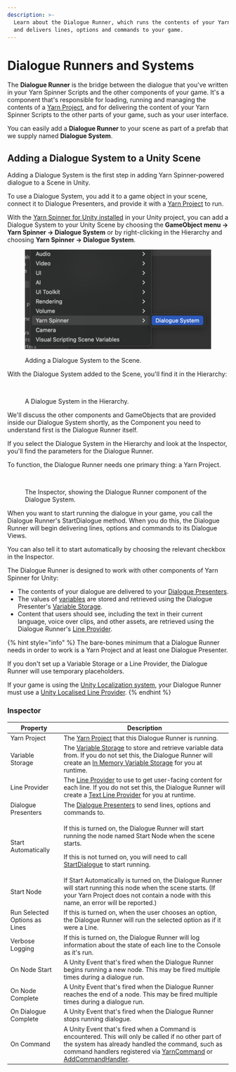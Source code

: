 ```yaml
---
description: >-
  Learn about the Dialogue Runner, which runs the contents of your Yarn Scripts
  and delivers lines, options and commands to your game.
---
```


# Dialogue Runners and Systems

The **Dialogue Runner** is the bridge between the dialogue that you've written in your Yarn Spinner Scripts and the other components of your game. It's a component that's responsible for loading, running and managing the contents of a [Yarn Project](../yarn-projects.md), and for delivering the content of your Yarn Spinner Scripts to the other parts of your game, such as your user interface.

You can easily add a **Dialogue Runner** to your scene as part of a prefab that we supply named **Dialogue System**.

## Adding a Dialogue System to a Unity Scene

Adding a Dialogue System is the first step in adding Yarn Spinner-powered dialogue to a Scene in Unity.&#x20;

To use a Dialogue System, you add it to a game object in your scene, connect it to Dialogue Presenters, and provide it with a [Yarn Project](../yarn-projects.md) to run.&#x20;

With the [Yarn Spinner for Unity installed](../installation-and-setup/) in your Unity project, you can add a Dialogue System to your Unity Scene by choosing the **GameObject menu -> Yarn Spinner -> Dialogue System** or by right-clicking in the Hierarchy and choosing **Yarn Spinner -> Dialogue System**.

<figure><img src="../../.gitbook/assets/Screenshot_2025-04-23_at_11.08.30_AM.png" alt=""><figcaption><p>Adding a Dialogue System to the Scene.</p></figcaption></figure>

With the Dialogue System added to the Scene, you'll find it in the Hierarchy:

<figure><img src="../../.gitbook/assets/Screenshot 2025-04-22 at 7.11.34 pm.png" alt=""><figcaption><p>A Dialogue System in the Hierarchy.</p></figcaption></figure>

We'll discuss the other components and GameObjects that are provided inside our Dialogue System shortly, as the Component you need to understand first is the Dialogue Runner itself.&#x20;

If you select the Dialogue System in the Hierarchy and look at the Inspector, you'll find the parameters for the Dialogue Runner.&#x20;

To function, the Dialogue Runner needs one primary thing: a Yarn Project.

<figure><img src="../../.gitbook/assets/Screenshot 2025-04-22 at 7.02.01 pm.png" alt=""><figcaption><p>The Inspector, showing the Dialogue Runner component of the Dialogue System.</p></figcaption></figure>

When you want to start running the dialogue in your game, you call the Dialogue Runner's StartDialogue method. When you do this, the Dialogue Runner will begin delivering lines, options and commands to its Dialogue Views.

You can also tell it to start automatically by choosing the relevant checkbox in the Inspector.

The Dialogue Runner is designed to work with other components of Yarn Spinner for Unity:

* The contents of your dialogue are delivered to your [Dialogue Presenters](dialogue-view/).
* The values of [variables](../../write-yarn-scripts/scripting-fundamentals/logic-and-variables/) are stored and retrieved using the Dialogue Presenter's [Variable Storage](../../yarn-spinner-for-other-engines/godot/components/variable-storage/).
* Content that users should see, including the text in their current language, voice over clips, and other assets, are retrieved using the Dialogue Runner's [Line Provider](line-provider/).

{% hint style="info" %}
The bare-bones minimum that a Dialogue Runner needs in order to work is a Yarn Project and at least one Dialogue Presenter.&#x20;

If you don't set up a Variable Storage or a Line Provider, the Dialogue Runner will use temporary placeholders.

If your game is using the [Unity Localization system](../assets-and-localization/unity-localization.md), your Dialogue Runner must use a [Unity Localised Line Provider](line-provider/unity-localised-line-provider.md).
{% endhint %}

### Inspector

| Property                      | Description                                                                                                                                                                                                                                                                                                                                                                                     |
| ----------------------------- | ----------------------------------------------------------------------------------------------------------------------------------------------------------------------------------------------------------------------------------------------------------------------------------------------------------------------------------------------------------------------------------------------- |
| Yarn Project                  | The [Yarn Project](../yarn-projects.md) that this Dialogue Runner is running.                                                                                                                                                                                                                                                                                                                   |
| Variable Storage              | The [Variable Storage](../../yarn-spinner-for-other-engines/godot/components/variable-storage/) to store and retrieve variable data from. If you do not set this, the Dialogue Runner will create an [In Memory Variable Storage](variable-storage/in-memory-variable-storage.md) for you at runtime.                                                                                           |
| Line Provider                 | The [Line Provider](line-provider/) to use to get user-facing content for each line. If you do not set this, the Dialogue Runner will create a [Text Line Provider](line-provider/text-line-provider.md) for you at runtime.                                                                                                                                                                    |
| Dialogue Presenters           | The [Dialogue Presenters](dialogue-view/) to send lines, options and commands to.                                                                                                                                                                                                                                                                                                               |
| Start Automatically           | <p>If this is turned on, the Dialogue Runner will start running the node named Start Node when the scene starts. </p><p></p><p>If this is not turned on, you will need to call <a href="../../api/csharp/yarn.unity/dialoguerunner/dialoguerunner.startdialogue-system.string.md">StartDialogue</a> to start running.</p>                                                                       |
| Start Node                    | If Start Automatically is turned on, the Dialogue Runner will start running this node when the scene starts. (If your Yarn Project does not contain a node with this name, an error will be reported.)                                                                                                                                                                                          |
| Run Selected Options as Lines | If this is turned on, when the user chooses an option, the Dialogue Runner will run the selected option as if it were a Line.                                                                                                                                                                                                                                                                   |
| Verbose Logging               | If this is turned on, the Dialogue Runner will log information about the state of each line to the Console as it's run.                                                                                                                                                                                                                                                                         |
| On Node Start                 | A Unity Event that's fired when the Dialogue Runner begins running a new node. This may be fired multiple times during a dialogue run.                                                                                                                                                                                                                                                          |
| On Node Complete              | A Unity Event that's fired when the Dialogue Runner reaches the end of a node. This may be fired multiple times during a dialogue run.                                                                                                                                                                                                                                                          |
| On Dialogue Complete          | A Unity Event that's fired when the Dialogue Runner stops running dialogue.                                                                                                                                                                                                                                                                                                                     |
| On Command                    | A Unity Event that's fired when a Command is encountered. This will only be called if no other part of the system has already handled the command, such as command handlers registered via [YarnCommand](../../api/csharp/yarn.unity/yarncommandattribute/) or [AddCommandHandler](../../api/csharp/yarn.unity/dialoguerunner/dialoguerunner.addcommandhandler-system.string-system.action.md). |
